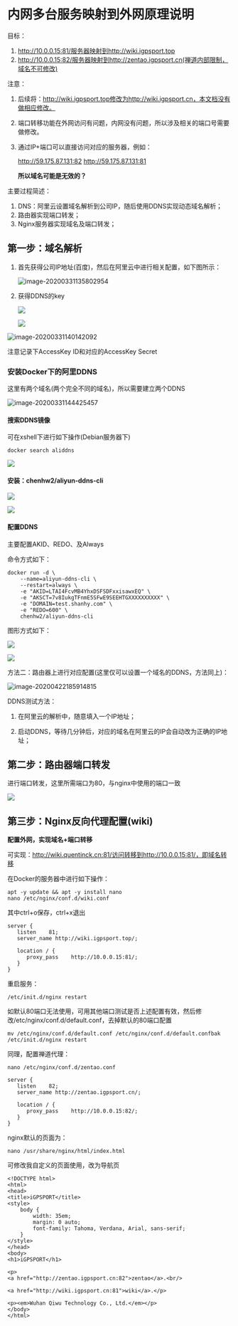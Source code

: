# 内网多台服务映射到外网原理说明

目标：

1.  http://10.0.0.15:81/服务器映射到http://wiki.igpsport.top
2.  http://10.0.0.15:82/服务器映射到http://zentao.igpsport.cn(禅道内部限制，域名不可修改)

注意：

1.  后续将：http://wiki.igpsport.top修改为http://wiki.igpsport.cn，本文档没有做相应修改。

2.  端口转移功能在外网访问有问题，内网没有问题，所以涉及相关的端口号需要做修改。

3.  通过IP+端口可以直接访问对应的服务器，例如：

    http://59.175.87.131:82
    http://59.175.87.131:81

    **所以域名可能是无效的？**

主要过程简述：

1.  DNS：阿里云设置域名解析到公司IP，随后使用DDNS实现动态域名解析；
2.  路由器实现端口转发；
3.  Nginx服务器实现域名及端口转发；



## 第一步：域名解析

1.  首先获得公司IP地址(百度)，然后在阿里云中进行相关配置，如下图所示：

    ![image-20200331135802954](C:/Users/quent/AppData/Roaming/Typora/typora-user-images/image-20200331135802954.png)

2.  获得DDNS的key

    ![](https://quentin-md.oss-cn-shanghai.aliyuncs.com/img/2020/03/31/20200331140027.png)

    ![](https://quentin-md.oss-cn-shanghai.aliyuncs.com/img/2020/03/31/20200331140048.png)



![image-20200331140142092](C:/Users/quent/AppData/Roaming/Typora/typora-user-images/image-20200331140142092.png)

注意记录下AccessKey ID和对应的AccessKey Secret

### 安装Docker下的阿里DDNS

这里有两个域名(两个完全不同的域名)，所以需要建立两个DDNS

![image-20200331144425457](C:/Users/quent/AppData/Roaming/Typora/typora-user-images/image-20200331144425457.png)

#### 搜索DDNS镜像

可在xshell下进行如下操作(Debian服务器下)

```
docker search aliddns
```

![](https://quentin-md.oss-cn-shanghai.aliyuncs.com/img/2020/03/31/20200331141725.png)

#### 安装：chenhw2/aliyun-ddns-cli 

![](https://quentin-md.oss-cn-shanghai.aliyuncs.com/img/2020/03/31/20200331141938.png)

![](https://quentin-md.oss-cn-shanghai.aliyuncs.com/img/2020/03/31/20200331142151.png)

#### 配置DDNS

主要配置AKID、REDO、及Always

命令方式如下：

```
docker run -d \
    --name=aliyun-ddns-cli \
    --restart=always \
    -e "AKID=LTAI4FcvMB4YhxDSFSDFxxisawxEQ" \
    -e "AKSCT=7v8IukgTFnmE5SFwE9SEEHTGXXXXXXXXXX" \
    -e "DOMAIN=test.shanhy.com" \
    -e "REDO=600" \
    chenhw2/aliyun-ddns-cli
```

图形方式如下：

![](https://quentin-md.oss-cn-shanghai.aliyuncs.com/img/2020/03/31/20200331143351.png)

![](https://quentin-md.oss-cn-shanghai.aliyuncs.com/img/2020/03/31/20200331143444.png)



方法二：路由器上进行对应配置(这里仅可以设置一个域名的DDNS，方法同上)：

![image-20200422185914815](https://quentin-md.oss-cn-shanghai.aliyuncs.com/img/2020/04/22/20200422185917.png)

DDNS测试方法：

1.  在阿里云的解析中，随意填入一个IP地址；

2.  启动DDNS，等待几分钟后，对应的域名在阿里云的IP会自动改为正确的IP地址；



## 第二步：路由器端口转发

进行端口转发，这里所需端口为80，与nginx中使用的端口一致

![](https://quentin-md.oss-cn-shanghai.aliyuncs.com/img/2020/03/31/20200331154940.png)

## 第三步：Nginx反向代理配置(wiki)

**配置外网，实现域名+端口转移**

可实现：http://wiki.quentinck.cn:81/访问转移到http://10.0.0.15:81/，即域名转移

在Docker的服务器中进行如下操作：

```
apt -y update && apt -y install nano
nano /etc/nginx/conf.d/wiki.conf
```

其中ctrl+o保存，ctrl+x退出

```
server {    
   listen    81;     
   server_name http://wiki.igpsport.top/;
   
   location / {     
      proxy_pass    http://10.0.0.15:81/;         
   }   
}
```

重启服务：

```
/etc/init.d/nginx restart
```

如默认80端口无法使用，可用其他端口测试是否上述配置有效，然后修改/etc/nginx/conf.d/default.conf，去掉默认的80端口配置

```
mv /etc/nginx/conf.d/default.conf /etc/nginx/conf.d/default.confbak
/etc/init.d/nginx restart
```

同理，配置禅道代理：

```
nano /etc/nginx/conf.d/zentao.conf
```

```
server {    
   listen    82;     
   server_name http://zentao.igpsport.cn/;

   location / {     
      proxy_pass    http://10.0.0.15:82/;         
   }   
}
```

nginx默认的页面为：

```
nano /usr/share/nginx/html/index.html
```

可修改我自定义的页面使用，改为导航页

```
<!DOCTYPE html>
<html>
<head>
<title>iGPSPORT</title>
<style>
    body {
        width: 35em;
        margin: 0 auto;
        font-family: Tahoma, Verdana, Arial, sans-serif;
    }
</style>
</head>
<body>
<h1>iGPSPORT</h1>

<p>
<a href="http://zentao.igpsport.cn:82">zentao</a>.<br/>

<a href="http://wiki.igpsport.cn:81">wiki</a>.</p>

<p><em>Wuhan Qiwu Technology Co., Ltd.</em></p>
</body>
</html>
```

